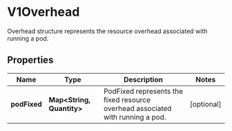 

# V1Overhead

Overhead structure represents the resource overhead associated with running a pod.

## Properties

| Name | Type | Description | Notes |
|------------ | ------------- | ------------- | -------------|
|**podFixed** | **Map&lt;String, Quantity&gt;** | PodFixed represents the fixed resource overhead associated with running a pod. |  [optional] |



